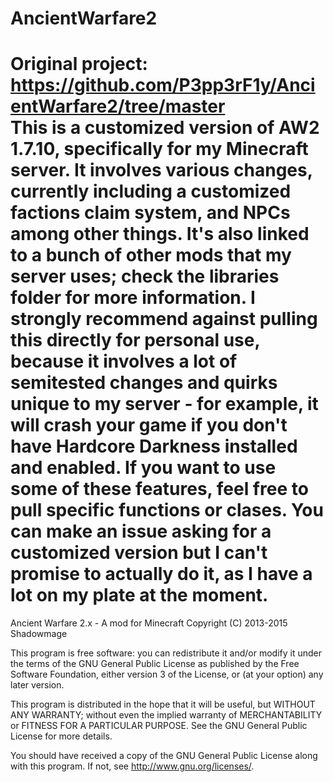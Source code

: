 AncientWarfare2
===============
Original project: https://github.com/P3pp3rF1y/AncientWarfare2/tree/master  
This is a customized version of AW2 1.7.10, specifically for my Minecraft server. It involves various changes, currently including a customized factions claim system, and NPCs  among other things. It's also linked to a bunch of other mods that my server uses; check the libraries folder for more information. I strongly recommend against pulling this directly for personal use, because it involves a lot of semitested changes and quirks unique to my server - for example, it **will** crash your game if you don't have Hardcore Darkness installed and enabled. If you want to use some of these features, feel free to pull specific functions or clases. You can make an issue asking for a customized version but I can't promise to actually do it, as I have a lot on my plate at the moment. 
===============

Ancient Warfare 2.x - A mod for Minecraft
Copyright (C) 2013-2015  Shadowmage
  
This program is free software: you can redistribute it and/or modify
it under the terms of the GNU General Public License as published by
the Free Software Foundation, either version 3 of the License, or
(at your option) any later version.
  
This program is distributed in the hope that it will be useful,
but WITHOUT ANY WARRANTY; without even the implied warranty of
MERCHANTABILITY or FITNESS FOR A PARTICULAR PURPOSE.  See the
GNU General Public License for more details.
  
You should have received a copy of the GNU General Public License
along with this program.  If not, see <http://www.gnu.org/licenses/>.
